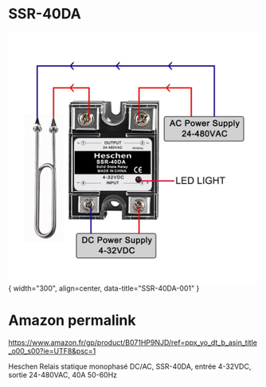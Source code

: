 # SSR-40DA


![SSR-40DA](../../images/SSR-40DA-001.jpg){ width="300", align=center, data-title="SSR-40DA-001" }

# Amazon permalink

https://www.amazon.fr/gp/product/B071HP9NJD/ref=ppx_yo_dt_b_asin_title_o00_s00?ie=UTF8&psc=1

Heschen Relais statique monophasé DC/AC, SSR-40DA, entrée 4-32VDC, sortie 24-480VAC, 40A 50-60Hz
